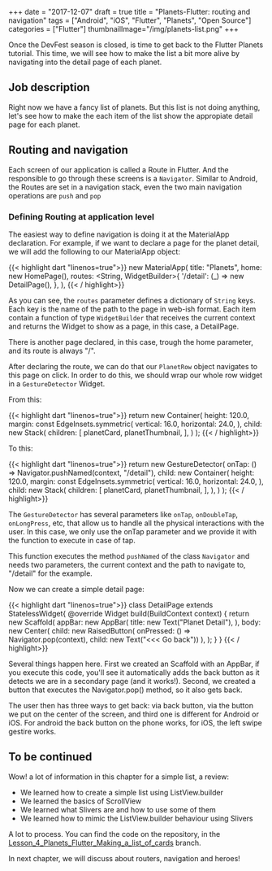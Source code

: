 +++
date = "2017-12-07"
draft = true
title = "Planets-Flutter: routing and navigation"
tags = ["Android", "iOS", "Flutter", "Planets", "Open Source"]
categories = ["Flutter"]
thumbnailImage="/img/planets-list.png"
+++

Once the DevFest season is closed, is time to get back to the Flutter Planets tutorial. This time, we will see how to make the list a bit more alive by navigating into the detail page of each planet.

<!--more-->

## Job description

Right now we have a fancy list of planets. But this list is not doing anything, let's see how to make the each item of the list show the appropiate detail page for each planet.

## Routing and navigation

Each screen of our application is called a Route in Flutter. And the responsible to go through these screens is a ```Navigator```. Similar to Android, the Routes are set in a navigation stack, even the two main navigation operations are ```push``` and ```pop```


### Defining Routing at application level

The easiest way to define navigation is doing it at the MaterialApp declaration. For example, if we want to declare a page for the planet detail, we will add the following to our MaterialApp object:

{{< highlight dart "linenos=true">}}
new MaterialApp(
  title: "Planets",
  home: new HomePage(),
  routes: <String, WidgetBuilder>{
    '/detail': (_) => new DetailPage(),
  },
),
{{< / highlight>}}

As you can see, the ```routes``` parameter defines a dictionary of ```String``` keys. Each key is the name of the path to the page in web-ish format. Each item contain a function of type ```WidgetBuilder``` that receives the current context and returns the Widget to show as a page, in this case, a DetailPage.

There is another page declared, in this case, trough the home parameter, and its route is always "/".

After declaring the route, we can do that our ```PlanetRow``` object navigates to this page on click. In order to do this, we should wrap our whole row widget in a ```GestureDetector``` Widget.

From this:

{{< highlight dart "linenos=true">}}
return new Container(
  height: 120.0,
  margin: const EdgeInsets.symmetric(
    vertical: 16.0,
    horizontal: 24.0,
  ),
  child: new Stack(
    children: <Widget>[
      planetCard,
      planetThumbnail,
    ],
  )
);
{{< / highlight>}}

To this:

{{< highlight dart "linenos=true">}}
return new GestureDetector(
  onTap: () => Navigator.pushNamed(context, "/detail"),
  child: new Container(
    height: 120.0,
    margin: const EdgeInsets.symmetric(
      vertical: 16.0,
      horizontal: 24.0,
    ),
    child: new Stack(
      children: <Widget>[
        planetCard,
        planetThumbnail,
      ],
    ),
  )
);
{{< / highlight>}}

The ```GestureDetector``` has several parameters like ```onTap```, ```onDoubleTap```,  ```onLongPress```, etc, that allow us to handle all the physical interactions with the user. In this case, we only use the onTap parameter and we provide it with the function to execute in case of tap.

This function executes the method ```pushNamed``` of the class ```Navigator``` and needs two parameters, the current context and the path to navigate to, "/detail" for the example.

Now we can create a simple detail page:

{{< highlight dart "linenos=true">}}
class DetailPage extends StatelessWidget{
  @override
  Widget build(BuildContext context) {
    return new Scaffold(
      appBar: new AppBar(
        title: new Text("Planet Detail"),
      ),
      body: new Center(
        child: new RaisedButton(
          onPressed: () => Navigator.pop(context),
          child: new Text("<<< Go back"))
      ),
    );
  }
}
{{< / highlight>}}

Several things happen here. First we created an Scaffold with an AppBar, if you execute this code, you'll see it automatically adds the back button as it detects we are in a secondary page (and it works!). Second, we created a button that executes the Navigator.pop() method, so it also gets back.

The user then has three ways to get back: via back button, via the button we put on the center of the screen, and third one is different for Android or iOS. For android the back button on the phone works, for iOS, the left swipe gestire works.



## To be continued

Wow! a lot of information in this chapter for a simple list, a review:

* We learned how to create a simple list using ListView.builder
* We learned the basics of ScrollView
* We learned what Slivers are and how to use some of them
* We learned how to mimic the ListView.builder behaviour using Slivers

A lot to process. You can find the code on the repository, in the [Lesson_4_Planets_Flutter_Making_a_list_of_cards](https://github.com/sergiandreplace/flutter_planets_tutorial/tree/Lesson_4_Planets_Flutter_Making_a_list_of_cards) branch.

In next chapter, we will discuss about routers, navigation and heroes!
